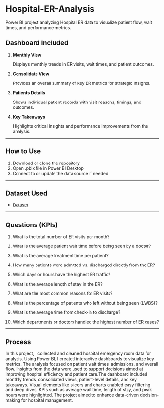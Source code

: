 # Hospital-ER-Analysis
Power BI project analyzing Hospital ER data to visualize patient flow, wait times, and performance metrics.   

## Dashboard Included
1. **Monthly View**
   
   Displays monthly trends in ER visits, wait times, and patient outcomes.
   
2. **Consolidate View**
   
   Provides an overall summary of key ER metrics for strategic insights.
   
3. **Patients Details**
   
    Shows individual patient records with visit reasons, timings, and outcomes.
   
4. **Key Takeaways**
   
   Highlights critical insights and performance improvements from the analysis.

---
## How to Use
1. Download or clone the repository
2. Open .pbix file in Power BI Desktop
3. Connect to or update the data source if needed

---
## Dataset Used
- <a href="https://github.com/SHREYAK124/Hospital-ER-Analysis/blob/main/Hospital%20ER%20Dashboard%20project.pbix">Dataset</a>

---
## Questions (KPIs)
1. What is the total number of ER visits per month?

2. What is the average patient wait time before being seen by a doctor?

3. What is the average treatment time per patient?

4. How many patients were admitted vs. discharged directly from the ER?

5. Which days or hours have the highest ER traffic?

6. What is the average length of stay in the ER?

7. What are the most common reasons for ER visits?

8. What is the percentage of patients who left without being seen (LWBS)?

9. What is the average time from check-in to discharge?

10. Which departments or doctors handled the highest number of ER cases?

---
## Process

In this project, I collected and cleaned hospital emergency room data for analysis. Using Power BI, I created interactive dashboards to visualize key metrics. The analysis focused on patient wait times, admissions, and overall flow. Insights from the data were used to support decisions aimed at improving hospital efficiency and patient care.The dashboard included monthly trends, consolidated views, patient-level details, and key takeaways. Visual elements like slicers and charts enabled easy filtering and deep dives. KPIs such as average wait time, length of stay, and peak hours were highlighted. The project aimed to enhance data-driven decision-making for hospital management.










